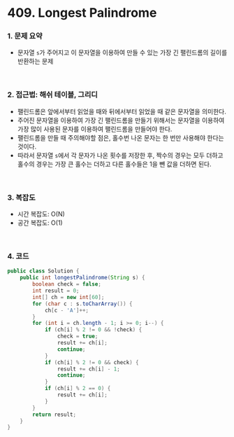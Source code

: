 # 409. Longest Palindrome

### 1. 문제 요약

- 문자열 `s`가 주어지고 이 문자열을 이용하여 만들 수 있는 가장 긴 팰린드롬의 길이를 반환하는 문제

<br>

### 2. 접근법: 해쉬 테이블, 그리디

- 팰린드롬은 앞에서부터 읽었을 때와 뒤에서부터 읽었을 때 같은 문자열을 의미한다.
- 주어진 문자열을 이용하여 가장 긴 팰린드롬을 만들기 위해서는 문자열을 이용하여 가장 많이 사용된 문자를 이용하여 팰린드롬을 만들어야 한다.
- 팰린드롬을 만들 때 주의해야할 점은, 홀수번 나온 문자는 한 번만 사용해야 한다는 것이다.
- 따라서 문자열 `s`에서 각 문자가 나온 횟수를 저장한 후, 짝수의 경우는 모두 더하고 홀수의 경우는 가장 큰 홀수는 더하고 다른 홀수들은 1을 뺀 값을 더하면 된다.

<br>

### 3. 복잡도

- 시간 복잡도: O(N)
- 공간 복잡도: O(1)

<br>

### 4. 코드

``` Java
public class Solution {
    public int longestPalindrome(String s) {
        boolean check = false;
        int result = 0;
        int[] ch = new int[60];
        for (char c : s.toCharArray()) {
            ch[c - 'A']++;
        }
        for (int i = ch.length - 1; i >= 0; i--) {
            if (ch[i] % 2 != 0 && !check) {
                check = true;
                result += ch[i];
                continue;
            }
            if (ch[i] % 2 != 0 && check) {
                result += ch[i] - 1;
                continue;
            }
            if (ch[i] % 2 == 0) {
                result += ch[i];
            }
        }
        return result;
    }
}

```
